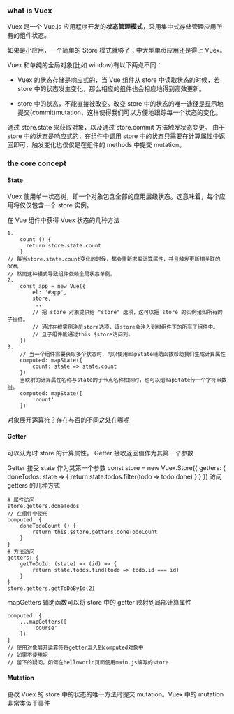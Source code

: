### what is Vuex

Vuex 是一个 Vue.js 应用程序开发的**状态管理模式**，采用集中式存储管理应用所有的组件状态。

如果是小应用，一个简单的 Store 模式就够了；中大型单页应用还是得上 Vuex。

Vuex 和单纯的全局对象(比如 window)有以下两点不同：

- Vuex 的状态存储是响应式的，当 Vue 组件从 store 中读取状态的时候，若 store 中的状态发生变化，那么相应的组件也会相应地得到高效更新。

- store 中的状态，不能直接被改变。改变 store 中的状态的唯一途径是显示地提交(commit)mutation，这样使得我们可以方便地跟踪每一个状态的变化。

通过 store.state 来获取对象，以及通过 store.commit 方法触发状态变更。
由于 store 中的状态是响应式的，在组件中调用 store 中的状态只需要在计算属性中返回即可，触发变化也仅仅是在组件的 methods 中提交 mutation。

### the core concept

#### State

Vuex 使用单一状态树，即一个对象包含全部的应用层级状态。这意味着，每个应用将仅仅包含一个 store 实例。

在 Vue 组件中获得 Vuex 状态的几种方法

```
1.
	count () {
	  return store.state.count
	}
// 每当store.state.count变化的时候，都会重新求取计算属性，并且触发更新相关联的DOM。
// 然而这种模式导致组件依赖全局状态单例。
2.
	const app = new Vue({
		el: '#app',
		store,
		...
		// 把 store 对象提供给 "store" 选项，这可以把 store 的实例诸如所有的子组件。
		// 通过在根实例注册store选项，该store会注入到根组件下的所有子组件中。
		// 且子组件能通过this.$store访问到。
	})
3.
	// 当一个组件需要获取多个状态时，可以使用mapState辅助函数帮助我们生成计算属性
	computed: mapState({
		count: state => state.count
	})
	当映射的计算属性名称与state的子节点名称相同时，也可以给mapState传一个字符串数组。
	computed: mapState([
		'count'
	])
```

对象展开运算符？存在与否的不同之处在哪呢

#### Getter

可以认为时 store 的计算属性。
Getter 接收返回值作为其第一个参数

Getter 接受 state 作为其第一个参数
const store = new Vuex.Store({
getters: {
doneTodos: state => {
return state.todos.filter(todo => todo.done)
}
}
})
访问 getters 的几种方式

```
# 属性访问
store.getters.doneTodos
// 在组件中使用
computed: {
	doneTodoCount () {
		return this.$store.getters.doneTodoCount
	}
}
# 方法访问
getters: {
	getToDoId: (state) => (id) => {
		return state.todos.find(todo => todo.id === id)
	}
}
store.getters.getToDoById(2)
```

mapGetters 辅助函数可以将 store 中的 getter 映射到局部计算属性

```
computed: {
	...mapGetters([
		'course'
	])
}
// 使用对象展开运算符将getter混入到computed对象中
// 如果不使用呢
// 留下的疑问，如何在helloworld页面使用main.js编写的store
```

#### Mutation

更改 Vuex 的 store 中的状态的唯一方法时提交 mutation。Vuex 中的 mutation 非常类似于事件

